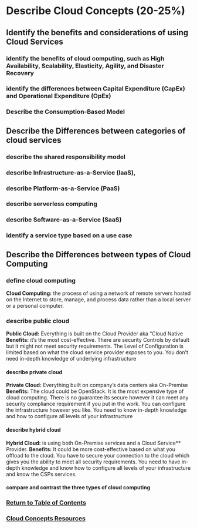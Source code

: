 # Describe Cloud Concepts (20-25%)
## Identify the benefits and considerations of using Cloud Services
### identify the benefits of cloud computing, such as High Availability, Scalability, Elasticity, Agility, and Disaster Recovery 
### identify the differences between Capital Expenditure (CapEx) and Operational Expenditure (OpEx) 
### Describe the Consumption-Based Model 


## Describe the Differences between categories of cloud services
### describe the shared responsibility model
### describe Infrastructure-as-a-Service (IaaS),
### describe Platform-as-a-Service (PaaS)
### describe serverless computing
### describe Software-as-a-Service (SaaS)
### identify a service type based on a use case


## Describe the Differences between types of Cloud Computing
### define cloud computing
**Cloud Computing:** the process of using a network of remote servers hosted on the Internet to store, manage, and process data rather than a local server or a personal computer.

### describe public cloud 
**Public Cloud:** Everything is built on the Cloud Provider aka “Cloud Native
**Benefits:** it’s the most cost-effective. There are security Controls by default but it might not meet security requirements. The Level of Configuration is limited based on what the cloud service provider exposes to you. You don’t need in-depth knowledge of underlying infrastructure 

#### describe private cloud 
**Private Cloud:**  Everything built on company’s data centers aka On-Premise
**Benefits:** The cloud could be OpenStack. It is the most expensive type of cloud computing. There is no guarantee its secure however it can meet any security compliance requirement if you put in the work. You can configure the infrastructure however you like. You need to know in-depth knowledge and how to configure all levels of your infrastructure 

#### describe hybrid cloud 
**Hybrid Cloud:** is using both On-Premise services and a Cloud Service** Provider. 
**Benefits:** It could be more cost-effective based on what you offload to the cloud. You have to secure your connection to the cloud which gives you the ability to meet all security requirements. You need to have in-depth knowledge and know how to configure all levels of your infrastructure and know the CSPs services.

#### compare and contrast the three types of cloud computing

### [Return to Table of Contents](README.md)
### [Cloud Concepts Resources](1-Cloud-Concepts\1-resources.md)